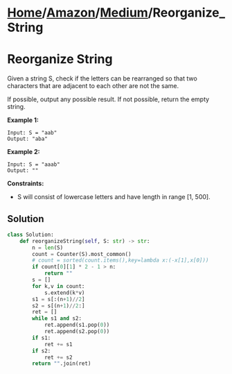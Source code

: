 # [Home](./../..)/[Amazon](./..)/[Medium](./)/Reorganize_String
<h1>Reorganize String</h1>

<p>
Given a string S, check if the letters can be rearranged so that two characters that are adjacent to each other are not the same.

If possible, output any possible result.  If not possible, return the empty string.
</p>

<b>Example 1:</b>

    Input: S = "aab"
    Output: "aba"
    
<b>Example 2:</b>

    Input: S = "aaab"
    Output: ""

<b>Constraints:</b>

- S will consist of lowercase letters and have length in range [1, 500].

<h2>Solution</h2>

```python
class Solution:
    def reorganizeString(self, S: str) -> str:
        n = len(S)
        count = Counter(S).most_common()
        # count = sorted(count.items(),key=lambda x:(-x[1],x[0]))
        if count[0][1] * 2 - 1 > n:
            return ""
        s = []
        for k,v in count:
            s.extend(k*v)
        s1 = s[:(n+1)//2]
        s2 = s[(n+1)//2:]
        ret = []
        while s1 and s2:
            ret.append(s1.pop(0))
            ret.append(s2.pop(0))
        if s1:
            ret += s1
        if s2:
            ret += s2
        return "".join(ret)
```
